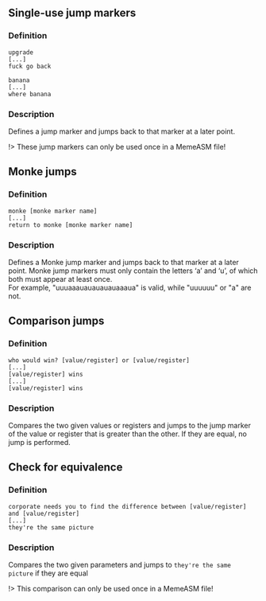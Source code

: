 ## Single-use jump markers
### Definition
```
upgrade
[...]
fuck go back
```
```
banana
[...]
where banana
```
### Description
Defines a jump marker and jumps back to that marker at a later point.
 
!> These jump markers can only be used once in a MemeASM file!

## Monke jumps
### Definition
```
monke [monke marker name]
[...]
return to monke [monke marker name]
```
### Description 
Defines a Monke jump marker and jumps back to that marker at a later point. Monke jump markers must only contain the letters ‘a’ and ‘u’, of which both must appear at least once. \
For example, "uuuaaauauauauauaaaua" is valid, while "uuuuuu" or "a" are not.

## Comparison jumps
### Definition
```
who would win? [value/register] or [value/register]
[...]
[value/register] wins
[...]
[value/register] wins
```
### Description
Compares the two given values or registers and jumps to the jump marker of the value or register that is greater than the other. If they are equal, no jump is performed.

## Check for equivalence
### Definition
```
corporate needs you to find the difference between [value/register] and [value/register]
[...]
they're the same picture
```
### Description
Compares the two given parameters and jumps to `they're the same picture` if they are equal

!> This comparison can only be used once in a MemeASM file!
